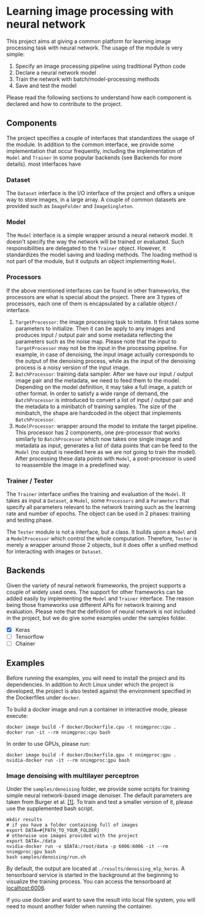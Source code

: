 # Learning image processing with neural network

This project aims at giving a common platform for learning image processing 
task with neural network. The usage of the module is very simple:

1. Specify an image processing pipeline using traditional Python code
2. Declare a neural network model
3. Train the network with batch/model-processing methods
4. Save and test the model

Please read the following sections to understand how each component is
declared and how to contribute to the project.

## Components

The project specifies a couple of interfaces that standardizes the usage of
the module. In addition to the common interface, we provide some 
implementation that occur frequently, including the implementation of  
`Model` and `Trainer` in some popular backends (see Backends for more details).
most interfaces have

### Dataset

The `Dataset` interface is the I/O interface of the project and offers a unique 
way to store images, in a large array. A couple of common datasets are provided
such as `ImageFolder` and `ImageSingleton`. 

### Model

The `Model` interface is a simple wrapper around a neural network model. It 
doesn't specify the way the network will be trained or evaluated. Such
responsibilities are delegated to the `Trainer` object. However, it 
standardizes the model saving and loading methods. The loading method is not 
part of the module, but it outputs an object implementing `Model`. 

### Processors

If the above mentioned interfaces can be found in other frameworks, the 
processors are what is special about the project. There are 3 types of 
processors, each one of them is encapsulated by a callable object / interface.

1. `TargetProcessor`: the image processing task to imitate. It first takes some
parameters to initialize. Then it can be apply to any images and produces
input / output pair and some metadata reflecting the parameters such as the 
noise map. Please note that the input to `TargetProcessor` may not be the input
in the processing pipeline. For example, in case of denoising, the input image
actually corresponds to the output of the denoising process, while as the input
of the denoising process is a noisy version of the input image.
2. `BatchProcessor`: training data sampler. After we have our input / output 
image pair and the metadata, we need to feed them to the model. 
Depending on the model definition, it may take a full image, a patch or other
format. In order to satisfy a wide range of demand, the `BatchProcessor` is
introduced to convert a list of input / output pair and the metadata to a 
minibatch of training samples. The size of the minibatch, the shape are 
hardcoded in the object that implements `BatchProcessor`. 
3. `ModelProcessor`: wrapper around the model to imitate the target pipeline.
This processor has 2 components, one pre-processor that works similarly to
`BatchProcessor` which now takes one single image and metadata as input,
generates a list of data points that can be feed to the `Model` (no output
is needed here as we are not going to train the model). After processing 
these data points with `Model`, a post-processor is used to reassemble the
image in a predefined way.

### Trainer / Tester

The `Trainer` interface unifies the training and evaluation of the `Model`.
It takes as input a `Dataset`, a `Model`, some `Processors` and a 
`Parameters` that specify all parameters relevant to the network training such
as the learning rate and number of epochs. The object can be used in 2 phases:
training and testing phase.

The `Tester` module is not a interface, but a class. It builds upon a `Model`
and a `ModelProcessor` which control the whole computation. Therefore, `Tester`
is merely a wrapper around those 2 objects, but it does offer a unified
method for interacting with images or `Dataset`.

## Backends

Given the variety of neural network frameworks, the project supports a couple
of widely used ones. The support for other frameworks can be added easily
by implementing the `Model` and `Trainer` interface. The reason being those
frameworks use different APIs for network training and evaluation. Please note
that the definition of neural network is not included in the project, but 
we do give some examples under the samples folder.

- [x] Keras
- [ ] Tensorflow
- [ ] Chainer

## Examples

Before running the examples, you will need to install the project and its
dependencies. In addition to Arch Linux under which the project is developed,
the project is also tested against the environment specified in the 
Dockerfiles under `docker`. 

To build a docker image and run a container in interactive mode, please 
execute:

```
docker image build -f docker/Dockerfile.cpu -t nnimgproc:cpu .
docker run -it --rm nnimgproc:cpu bash
```

In order to use GPUs, please run:

```
docker image build -f docker/Dockerfile.gpu -t nnimgproc:gpu .
nvidia-docker run -it --rm nnimgproc:gpu bash
```

### Image denoising with multilayer perceptron

Under the `samples/denoising` folder, we provide some scripts for training 
simple neural network-based image denoiser. The default parameters are taken
from Burger et al. 
[[1]](http://people.tuebingen.mpg.de/burger/neural_denoising/cvpr2012.html).
To train and test a smaller version of it, please use the supplemented
bash script.

```
mkdir results
# if you have a folder containing full of images
export DATA=#{PATH_TO_YOUR_FOLDER}
# otherwise use images provided with the project
export DATA=./data
nvidia-docker run -v $DATA:/root/data -p 6006:6006 -it --rm nnimgproc:gpu bash
bash samples/denoising/run.sh
```

By default, the output are located at `./results/denoising_mlp_keras`. A 
tensorboard service is started in the background at the beginning
to visualize the training process. You can access the tensorboard at
[localhost:6006](localhost:6006).

If you use docker and want to save the result into local file system, you
will need to mount another folder when running the container.
